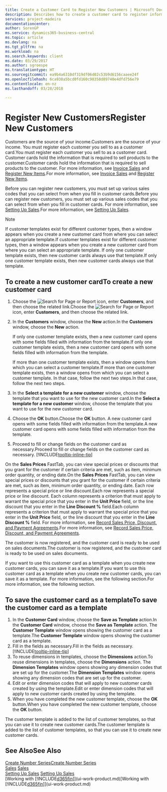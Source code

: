 ```yaml
---
title: Create a Customer Card to Register New Customers | Microsoft Docs
description: Describes how to create a customer card to register information about each new customer or client that you sell to.
services: project-madeira
documentationcenter: 
author: SorenGP
ms.service: dynamics365-business-central
ms.topic: article
ms.devlang: na
ms.tgt_pltfrm: na
ms.workload: na
ms.search.keywords: client
ms.date: 03/29/2017
ms.author: sgroespe
ms.translationtype: HT
ms.sourcegitcommit: ea9b4a6310df319df06d02c53b9d6156caaee24f
ms.openlocfilehash: 6ca938a5bcd0fd160c98358d89740e4dfd756e79
ms.contentlocale: en-nz
ms.lasthandoff: 03/28/2018

---
```

# <a name="register-new-customers"></a><span data-ttu-id="2f80b-103">Register New Customers</span><span class="sxs-lookup"><span data-stu-id="2f80b-103">Register New Customers</span></span>
<span data-ttu-id="2f80b-104">Customers are the source of your income.</span><span class="sxs-lookup"><span data-stu-id="2f80b-104">Customers are the source of your income.</span></span> <span data-ttu-id="2f80b-105">You must register each customer you sell to as a customer card.</span><span class="sxs-lookup"><span data-stu-id="2f80b-105">You must register each customer you sell to as a customer card.</span></span> <span data-ttu-id="2f80b-106">Customer cards hold the information that is required to sell products to the customer.</span><span class="sxs-lookup"><span data-stu-id="2f80b-106">Customer cards hold the information that is required to sell products to the customer.</span></span> <span data-ttu-id="2f80b-107">For more information, see [Invoice Sales](sales-how-invoice-sales.md) and [Register New Items](inventory-how-register-new-items.md).</span><span class="sxs-lookup"><span data-stu-id="2f80b-107">For more information, see [Invoice Sales](sales-how-invoice-sales.md) and [Register New Items](inventory-how-register-new-items.md).</span></span>  

<span data-ttu-id="2f80b-108">Before you can register new customers, you must set up various sales codes that you can select from when you fill in customer cards.</span><span class="sxs-lookup"><span data-stu-id="2f80b-108">Before you can register new customers, you must set up various sales codes that you can select from when you fill in customer cards.</span></span> <span data-ttu-id="2f80b-109">For more information, see [Setting Up Sales](sales-setup-sales.md).</span><span class="sxs-lookup"><span data-stu-id="2f80b-109">For more information, see [Setting Up Sales](sales-setup-sales.md).</span></span>

> [!NOTE]  
>   <span data-ttu-id="2f80b-110">If customer templates exist for different customer types, then a window appears when you create a new customer card from where you can select an appropriate template.</span><span class="sxs-lookup"><span data-stu-id="2f80b-110">If customer templates exist for different customer types, then a window appears when you create a new customer card from where you can select an appropriate template.</span></span> <span data-ttu-id="2f80b-111">If only one customer template exists, then new customer cards always use that template.</span><span class="sxs-lookup"><span data-stu-id="2f80b-111">If only one customer template exists, then new customer cards always use that template.</span></span>

## <a name="to-create-a-new-customer-card"></a><span data-ttu-id="2f80b-112">To create a new customer card</span><span class="sxs-lookup"><span data-stu-id="2f80b-112">To create a new customer card</span></span>
1. <span data-ttu-id="2f80b-113">Choose the ![Search for Page or Report](media/ui-search/search_small.png "Search for Page or Report icon") icon, enter **Customers**, and then choose the related link.</span><span class="sxs-lookup"><span data-stu-id="2f80b-113">Choose the ![Search for Page or Report](media/ui-search/search_small.png "Search for Page or Report icon") icon, enter **Customers**, and then choose the related link.</span></span>  
2. <span data-ttu-id="2f80b-114">In the **Customers** window, choose the **New** action.</span><span class="sxs-lookup"><span data-stu-id="2f80b-114">In the **Customers** window, choose the **New** action.</span></span>

    <span data-ttu-id="2f80b-115">If only one customer template exists, then a new customer card opens with some fields filled with information from the template.</span><span class="sxs-lookup"><span data-stu-id="2f80b-115">If only one customer template exists, then a new customer card opens with some fields filled with information from the template.</span></span>

    <span data-ttu-id="2f80b-116">If more than one customer template exists, then a window opens from which you can select a customer template.</span><span class="sxs-lookup"><span data-stu-id="2f80b-116">If more than one customer template exists, then a window opens from which you can select a customer template.</span></span> <span data-ttu-id="2f80b-117">In that case, follow the next two steps.</span><span class="sxs-lookup"><span data-stu-id="2f80b-117">In that case, follow the next two steps.</span></span>
3. <span data-ttu-id="2f80b-118">In the **Select a template for a new customer** window, choose the template that you want to use for the new customer card.</span><span class="sxs-lookup"><span data-stu-id="2f80b-118">In the **Select a template for a new customer** window, choose the template that you want to use for the new customer card.</span></span>
4. <span data-ttu-id="2f80b-119">Choose the **OK** button.</span><span class="sxs-lookup"><span data-stu-id="2f80b-119">Choose the **OK** button.</span></span> <span data-ttu-id="2f80b-120">A new customer card opens with some fields filled with information from the template.</span><span class="sxs-lookup"><span data-stu-id="2f80b-120">A new customer card opens with some fields filled with information from the template.</span></span>  
5. <span data-ttu-id="2f80b-121">Proceed to fill or change fields on the customer card as necessary.</span><span class="sxs-lookup"><span data-stu-id="2f80b-121">Proceed to fill or change fields on the customer card as necessary.</span></span> [!INCLUDE[tooltip-inline-tip](includes/tooltip-inline-tip_md.md)]

<span data-ttu-id="2f80b-122">On the **Sales Prices** FastTab, you can view special prices or discounts that you grant for the customer if certain criteria are met, such as item, minimum order quantity, or ending date.</span><span class="sxs-lookup"><span data-stu-id="2f80b-122">On the **Sales Prices** FastTab, you can view special prices or discounts that you grant for the customer if certain criteria are met, such as item, minimum order quantity, or ending date.</span></span> <span data-ttu-id="2f80b-123">Each row represents a special price or line discount.</span><span class="sxs-lookup"><span data-stu-id="2f80b-123">Each row represents a special price or line discount.</span></span> <span data-ttu-id="2f80b-124">Each column represents a criterion that must apply to warrant the special price that you enter in the **Unit Price** field, or the line discount that you enter in the **Line Discount %** field.</span><span class="sxs-lookup"><span data-stu-id="2f80b-124">Each column represents a criterion that must apply to warrant the special price that you enter in the **Unit Price** field, or the line discount that you enter in the **Line Discount %** field.</span></span> <span data-ttu-id="2f80b-125">For more information, see [Record Sales Price, Discount, and Payment Agreements](sales-how-record-sales-price-discount-payment-agreements.md).</span><span class="sxs-lookup"><span data-stu-id="2f80b-125">For more information, see [Record Sales Price, Discount, and Payment Agreements](sales-how-record-sales-price-discount-payment-agreements.md).</span></span>

<span data-ttu-id="2f80b-126">The customer is now registered, and the customer card is ready to be used on sales documents.</span><span class="sxs-lookup"><span data-stu-id="2f80b-126">The customer is now registered, and the customer card is ready to be used on sales documents.</span></span>

<span data-ttu-id="2f80b-127">If you want to use this customer card as a template when you create new customer cards, you can save it as a template.</span><span class="sxs-lookup"><span data-stu-id="2f80b-127">If you want to use this customer card as a template when you create new customer cards, you can save it as a template.</span></span> <span data-ttu-id="2f80b-128">For more information, see the following section.</span><span class="sxs-lookup"><span data-stu-id="2f80b-128">For more information, see the following section.</span></span>

## <a name="to-save-the-customer-card-as-a-template"></a><span data-ttu-id="2f80b-129">To save the customer card as a template</span><span class="sxs-lookup"><span data-stu-id="2f80b-129">To save the customer card as a template</span></span>
1. <span data-ttu-id="2f80b-130">In the **Customer Card** window, choose the **Save as Template** action.</span><span class="sxs-lookup"><span data-stu-id="2f80b-130">In the **Customer Card** window, choose the **Save as Template** action.</span></span> <span data-ttu-id="2f80b-131">The **Customer Template** window opens showing the customer card as a template.</span><span class="sxs-lookup"><span data-stu-id="2f80b-131">The **Customer Template** window opens showing the customer card as a template.</span></span>
2. <span data-ttu-id="2f80b-132">Fill in the fields as necessary.</span><span class="sxs-lookup"><span data-stu-id="2f80b-132">Fill in the fields as necessary.</span></span> [!INCLUDE[tooltip-inline-tip](includes/tooltip-inline-tip_md.md)]
3. <span data-ttu-id="2f80b-133">To reuse dimensions in templates, choose the **Dimensions** action.</span><span class="sxs-lookup"><span data-stu-id="2f80b-133">To reuse dimensions in templates, choose the **Dimensions** action.</span></span> <span data-ttu-id="2f80b-134">The **Dimension Templates** window opens showing any dimension codes that are set up for the customer.</span><span class="sxs-lookup"><span data-stu-id="2f80b-134">The **Dimension Templates** window opens showing any dimension codes that are set up for the customer.</span></span>
4. <span data-ttu-id="2f80b-135">Edit or enter dimension codes that will apply to new customer cards created by using the template.</span><span class="sxs-lookup"><span data-stu-id="2f80b-135">Edit or enter dimension codes that will apply to new customer cards created by using the template.</span></span>  
5. <span data-ttu-id="2f80b-136">When you have completed the new customer template, choose the **OK** button.</span><span class="sxs-lookup"><span data-stu-id="2f80b-136">When you have completed the new customer template, choose the **OK** button.</span></span>

<span data-ttu-id="2f80b-137">The customer template is added to the list of customer templates, so that you can use it to create new customer cards.</span><span class="sxs-lookup"><span data-stu-id="2f80b-137">The customer template is added to the list of customer templates, so that you can use it to create new customer cards.</span></span>

## <a name="see-also"></a><span data-ttu-id="2f80b-138">See Also</span><span class="sxs-lookup"><span data-stu-id="2f80b-138">See Also</span></span>
[<span data-ttu-id="2f80b-139">Create Number Series</span><span class="sxs-lookup"><span data-stu-id="2f80b-139">Create Number Series</span></span>](ui-create-number-series.md)  
<span data-ttu-id="2f80b-140">[Sales](sales-manage-sales.md)  </span><span class="sxs-lookup"><span data-stu-id="2f80b-140">[Sales](sales-manage-sales.md)  </span></span>  
<span data-ttu-id="2f80b-141">[Setting Up Sales](sales-setup-sales.md)  </span><span class="sxs-lookup"><span data-stu-id="2f80b-141">[Setting Up Sales](sales-setup-sales.md)  </span></span>  
<span data-ttu-id="2f80b-142">[Working with [!INCLUDE[d365fin](includes/d365fin_md.md)]](ui-work-product.md)</span><span class="sxs-lookup"><span data-stu-id="2f80b-142">[Working with [!INCLUDE[d365fin](includes/d365fin_md.md)]](ui-work-product.md)</span></span>


